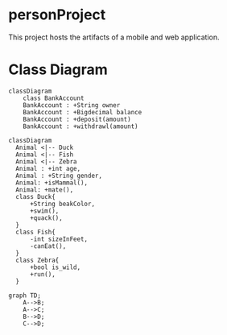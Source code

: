 # personProject
This project hosts the artifacts of a mobile and web application.


# Class Diagram

```mermaid
classDiagram
    class BankAccount
    BankAccount : +String owner
    BankAccount : +Bigdecimal balance
    BankAccount : +deposit(amount)
    BankAccount : +withdrawl(amount)
```

```mermaid
classDiagram
  Animal <|-- Duck
  Animal <|-- Fish
  Animal <|-- Zebra
  Animal : +int age,
  Animal : +String gender,
  Animal: +isMammal(),
  Animal: +mate(),
  class Duck{
	  +String beakColor,
	  +swim(),
	  +quack(),
  }
  class Fish{
	  -int sizeInFeet,
	  -canEat(),
  }
  class Zebra{
	  +bool is_wild,
	  +run(),
  }
```

```mermaid
graph TD;
    A-->B;
    A-->C;
    B-->D;
    C-->D;
```